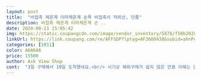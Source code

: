```yaml
---
layout: post 
title:  "비접촉 체온계 이마체온계 손목 비접촉식 적외선, 단품" 
description: 비접촉 체온계 이마체온계 손 ..
date: 2020-08-21 15:05:42 
img: https://static.coupangcdn.com/image/vendor_inventory/5876/f50b20284d311f22a07b6b0fad4c905d30e442c5cf679d817dd35b2362b0.jpg 
linkUrl: https://link.coupang.com/re/AFFSDP?lptag=AF3600438&subid=ahnPublicAsk&pageKey=1606072329&itemId=2743030942&vendorItemId=71046118127&traceid=V0-113-c0c5f3d70cf3494b 
categories: [1011] 
color: A6A6A6 
price: 15500 
author: Ask View Shop 
cont:  "3일 구매해서 19일 도착했네요.<br/> 시기상 해외구매가 쉽지 않은 만큼 이해는 갑니다.<br/> 그외 상품 성능은 가성비 좋아요.<br/><br/>가성비 좋은 제품입니다<br/>좋아요정말로 사용도 편하고<br/>" 
---
```

